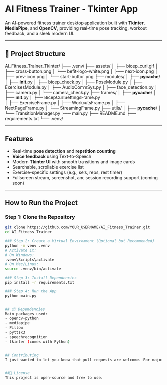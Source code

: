 ﻿# AI Fitness Trainer - Tkinter App

 An AI-powered fitness trainer desktop application built with **Tkinter**, **MediaPipe**, and **OpenCV**, providing real-time pose tracking, workout feedback, and a sleek modern UI.

---

## 📁 Project Structure
AI_Fitness_Trainer_Tkinter/
├── .venv/
├── assets/
│   ├── bicep_curl.gif
│   ├── cross-button.png
│   └── befit-logo-white.png
│   ├── next-icon.png
│   ├── prev-icon.png
│   └── start-button.png
├── modules/
│   ├── __pycache__/
│   ├── __init__.py
│   ├── bicep_check.py
│   ├── PoseModule.py
│   ├── ExercisesModule.py
│   ├── AudioCommSys.py
│   ├── face_detection.py
│   ├── camera.py
│   └── camera_check.py
├── frames/
│   ├── __pycache__/
│   ├── __init__.py
│   ├── BicepCurlSettingsFrame.py	
│   ├── ExerciseFrame.py
│   ├── WorkoutsFrame.py
│   ├── NextPageFrame.py
│   └── StreamingFrame.py
├── utils/
│   ├── __pycache__/
│   └── TransitionManager.py
├── main.py
├── README.md
├── requirements.txt
└── .venv/

---

## Features

- Real-time **pose detection** and **repetition counting**
- **Voice feedback** using Text-to-Speech
- Modern **Tkinter UI** with smooth transitions and image cards
- Searchable, scrollable exercise list
- Exercise-specific settings (e.g., sets, reps, rest timer)
- Fullscreen stream, screenshot, and session recording support (coming soon)

---

## How to Run the Project

### Step 1: Clone the Repository

```bash
git clone https://github.com/YOUR_USERNAME/AI_Fitness_Trainer.git
cd AI_Fitness_Trainer

### Step 2: Create a Virtual Environment (Optional but Recommended)
python -m venv .venv
# Activate it:
# On Windows:
.venv\Scripts\activate
# On Mac/Linux:
source .venv/bin/activate

### Step 3: Install Dependencies
pip install -r requirements.txt

### Step 4: Run the App
python main.py


## 📦 Dependencies
Main packages used:
- opencv-python
- mediapipe
- Pillow
- pyttsx3
- speechrecognition
- tkinter (comes with Python)


## Contributing
I just wanted to let you know that pull requests are welcome. For major changes, please open an issue first to discuss.


##📃 License
This project is open-source and free to use.
